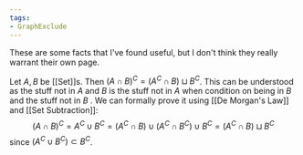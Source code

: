 ```yaml
---
tags:
- GraphExclude
---
```


 

These are some facts that I've found useful, but I don't think they really warrant their own page.

Let $A,B$ be [[Set]]s. Then $(A \cap B)^{C} = (A^{C} \cap B) \sqcup B^{C}$. This can be understood as the stuff not in $A$ and $B$ is the stuff not in $A$ when condition on being in $B$ and the stuff not in $B$ . We can formally prove it using [[De Morgan's Law]] and [[Set Subtraction]]:
$$(A \cap B)^{C} = A^{C} \cup B^{C} = (A^{C} \cap B) \cup (A^{C} \cap B^{C}) \cup B^{C} = (A^{C} \cap B) \sqcup B^{C}$$
since $(A^{C} \cup B^{C}) \subset B^{C}$.